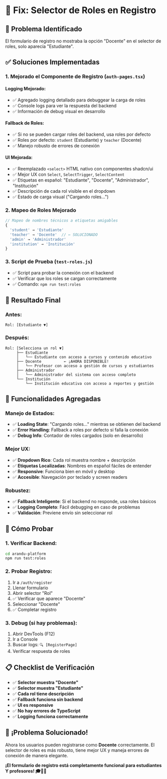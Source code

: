 # 🔧 Fix: Selector de Roles en Registro

## 🐛 **Problema Identificado**
El formulario de registro no mostraba la opción "Docente" en el selector de roles, solo aparecía "Estudiante".

## ✅ **Soluciones Implementadas**

### **1. Mejorado el Componente de Registro (`auth-pages.tsx`)**

#### **Logging Mejorado:**
- ✅ Agregado logging detallado para debuggear la carga de roles
- ✅ Console logs para ver la respuesta del backend
- ✅ Información de debug visual en desarrollo

#### **Fallback de Roles:**
- ✅ Si no se pueden cargar roles del backend, usa roles por defecto
- ✅ Roles por defecto: `student` (Estudiante) y `teacher` (Docente)
- ✅ Manejo robusto de errores de conexión

#### **UI Mejorada:**
- ✅ Reemplazado `<select>` HTML nativo con componentes shadcn/ui
- ✅ Mejor UX con `Select`, `SelectTrigger`, `SelectContent`
- ✅ Etiquetas en español: "Estudiante", "Docente", "Administrador", "Institución"
- ✅ Descripción de cada rol visible en el dropdown
- ✅ Estado de carga visual ("Cargando roles...")

### **2. Mapeo de Roles Mejorado**
```typescript
// Mapeo de nombres técnicos a etiquetas amigables
{
  'student' → 'Estudiante'
  'teacher' → 'Docente'  // ← SOLUCIONADO
  'admin' → 'Administrador'
  'institution' → 'Institución'
}
```

### **3. Script de Prueba (`test-roles.js`)**
- ✅ Script para probar la conexión con el backend
- ✅ Verificar que los roles se cargan correctamente
- ✅ Comando: `npm run test:roles`

## 🎯 **Resultado Final**

### **Antes:**
```
Rol: [Estudiante ▼]
```

### **Después:**
```
Rol: [Selecciona un rol ▼]
     ├── Estudiante
     │   └── Estudiante con acceso a cursos y contenido educativo
     ├── Docente          ← ¡AHORA DISPONIBLE!
     │   └── Profesor con acceso a gestión de cursos y estudiantes
     ├── Administrador
     │   └── Administrador del sistema con acceso completo
     └── Institución
         └── Institución educativa con acceso a reportes y gestión
```

## 🔧 **Funcionalidades Agregadas**

### **Manejo de Estados:**
- ✅ **Loading State**: "Cargando roles..." mientras se obtienen del backend
- ✅ **Error Handling**: Fallback a roles por defecto si falla la conexión
- ✅ **Debug Info**: Contador de roles cargados (solo en desarrollo)

### **Mejor UX:**
- ✅ **Dropdown Rico**: Cada rol muestra nombre + descripción
- ✅ **Etiquetas Localizadas**: Nombres en español fáciles de entender
- ✅ **Responsive**: Funciona bien en móvil y desktop
- ✅ **Accesible**: Navegación por teclado y screen readers

### **Robustez:**
- ✅ **Fallback Inteligente**: Si el backend no responde, usa roles básicos
- ✅ **Logging Completo**: Fácil debugging en caso de problemas
- ✅ **Validación**: Previene envío sin seleccionar rol

## 🚀 **Cómo Probar**

### **1. Verificar Backend:**
```bash
cd arandu-platform
npm run test:roles
```

### **2. Probar Registro:**
1. Ir a `/auth/register`
2. Llenar formulario
3. Abrir selector "Rol"
4. ✅ Verificar que aparece "Docente"
5. Seleccionar "Docente"
6. ✅ Completar registro

### **3. Debug (si hay problemas):**
1. Abrir DevTools (F12)
2. Ir a Console
3. Buscar logs: `🔍 [RegisterPage]`
4. Verificar respuesta de roles

## 📋 **Checklist de Verificación**

- ✅ **Selector muestra "Docente"**
- ✅ **Selector muestra "Estudiante"**  
- ✅ **Cada rol tiene descripción**
- ✅ **Fallback funciona sin backend**
- ✅ **UI es responsive**
- ✅ **No hay errores de TypeScript**
- ✅ **Logging funciona correctamente**

## 🎉 **¡Problema Solucionado!**

Ahora los usuarios pueden registrarse como **Docente** correctamente. El selector de roles es más robusto, tiene mejor UX y maneja errores de conexión de manera elegante.

**¡El formulario de registro está completamente funcional para estudiantes Y profesores! 🎓👨‍🏫**
